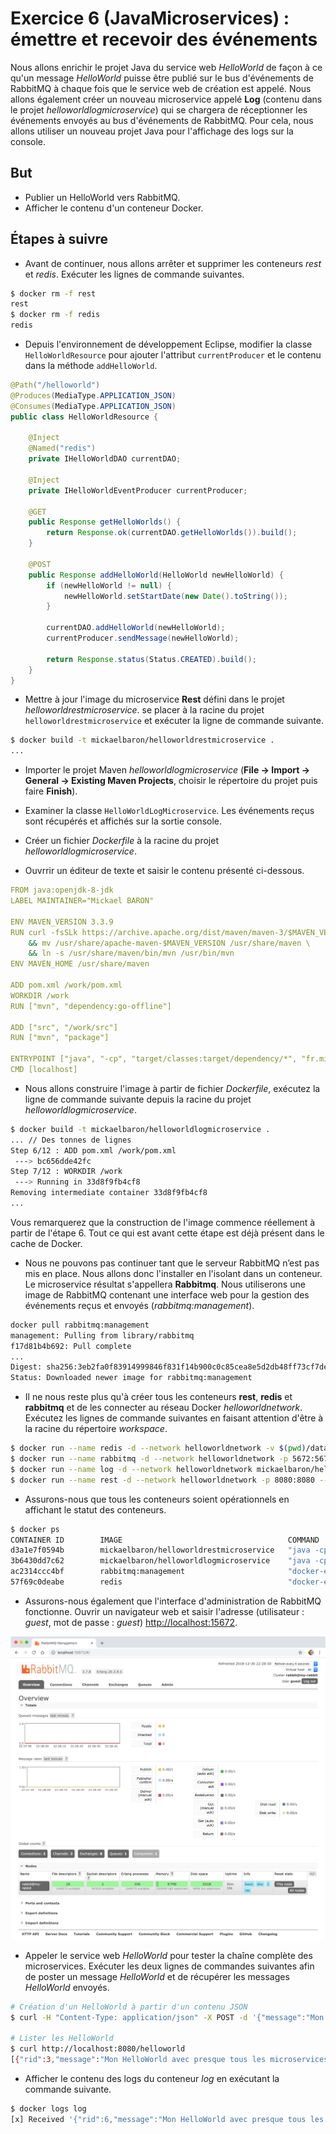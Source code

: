 # Exercice 6 (JavaMicroservices) : émettre et recevoir des événements

Nous allons enrichir le projet Java du service web *HelloWorld* de façon à ce qu'un message *HelloWorld* puisse être publié sur le bus d'événements de RabbitMQ à chaque fois que le service web de création est appelé. Nous allons également créer un nouveau microservice appelé **Log** (contenu dans le projet *helloworldlogmicroservice*) qui se chargera de réceptionner les événements envoyés au bus d'événements de RabbitMQ. Pour cela, nous allons utiliser un nouveau projet Java pour l'affichage des logs sur la console.

## But

* Publier un HelloWorld vers RabbitMQ.
* Afficher le contenu d'un conteneur Docker.

## Étapes à suivre

* Avant de continuer, nous allons arrêter et supprimer les conteneurs *rest* et *redis*. Exécuter les lignes de commande suivantes.

```bash
$ docker rm -f rest
rest
$ docker rm -f redis
redis
```

* Depuis l'environnement de développement Eclipse, modifier la classe `HelloWorldResource` pour ajouter l'attribut `currentProducer` et le contenu dans la méthode `addHelloWorld`.

```java
@Path("/helloworld")
@Produces(MediaType.APPLICATION_JSON)
@Consumes(MediaType.APPLICATION_JSON)
public class HelloWorldResource {

    @Inject
    @Named("redis")
    private IHelloWorldDAO currentDAO;

    @Inject
    private IHelloWorldEventProducer currentProducer;

    @GET
    public Response getHelloWorlds() {
        return Response.ok(currentDAO.getHelloWorlds()).build();
    }

    @POST
    public Response addHelloWorld(HelloWorld newHelloWorld) {
        if (newHelloWorld != null) {
            newHelloWorld.setStartDate(new Date().toString());
        }

        currentDAO.addHelloWorld(newHelloWorld);
        currentProducer.sendMessage(newHelloWorld);

        return Response.status(Status.CREATED).build();
    }
}
```

* Mettre à jour l'image du microservice **Rest** défini dans le projet *helloworldrestmicroservice*. se placer à la racine du projet `helloworldrestmicroservice` et exécuter la ligne de commande suivante.

```bash
$ docker build -t mickaelbaron/helloworldrestmicroservice .
...
```

* Importer le projet Maven *helloworldlogmicroservice* (**File -> Import -> General -> Existing Maven Projects**, choisir le répertoire du projet puis faire **Finish**).

* Examiner la classe `HelloWorldLogMicroservice`. Les événements reçus sont récupérés et affichés sur la sortie console.

* Créer un fichier *Dockerfile* à la racine du projet *helloworldlogmicroservice*.

* Ouvrrir un éditeur de texte et saisir le contenu présenté ci-dessous.

```yaml
FROM java:openjdk-8-jdk
LABEL MAINTAINER="Mickael BARON"

ENV MAVEN_VERSION 3.3.9
RUN curl -fsSLk https://archive.apache.org/dist/maven/maven-3/$MAVEN_VERSION/binaries/apache-maven-$MAVEN_VERSION-bin.tar.gz | tar xzf - -C /usr/share \
	&& mv /usr/share/apache-maven-$MAVEN_VERSION /usr/share/maven \
	&& ln -s /usr/share/maven/bin/mvn /usr/bin/mvn
ENV MAVEN_HOME /usr/share/maven

ADD pom.xml /work/pom.xml
WORKDIR /work
RUN ["mvn", "dependency:go-offline"]

ADD ["src", "/work/src"]
RUN ["mvn", "package"]

ENTRYPOINT ["java", "-cp", "target/classes:target/dependency/*", "fr.mickaelbaron.helloworldlogmicroservice.HelloWorldLogMicroservice"]
CMD [localhost]
```

* Nous allons construire l'image à partir de fichier *Dockerfile*, exécutez la ligne de commande suivante depuis la racine du projet *helloworldlogmicroservice*.

```bash
$ docker build -t mickaelbaron/helloworldlogmicroservice .
... // Des tonnes de lignes
Step 6/12 : ADD pom.xml /work/pom.xml
 ---> bc656dde42fc
Step 7/12 : WORKDIR /work
 ---> Running in 33d8f9fb4cf8
Removing intermediate container 33d8f9fb4cf8
...
```

Vous remarquerez que la construction de l'image commence réellement à partir de l'étape 6. Tout ce qui est avant cette étape est déjà présent dans le cache de Docker.

* Nous ne pouvons pas continuer tant que le serveur RabbitMQ n’est pas mis en place. Nous allons donc l'installer en l'isolant dans un conteneur. Le microservice résultat s'appellera **Rabbitmq**. Nous utiliserons une image de RabbitMQ contenant une interface web pour la gestion des événements reçus et envoyés (*rabbitmq:management*).

```bash
docker pull rabbitmq:management
management: Pulling from library/rabbitmq
f17d81b4b692: Pull complete
...
Digest: sha256:3eb2fa0f83914999846f831f14b900c0c85cea8e5d2db48ff73cf7defa12fe96
Status: Downloaded newer image for rabbitmq:management
```

* Il ne nous reste plus qu'à créer tous les conteneurs **rest**, **redis** et **rabbitmq** et de les connecter au réseau Docker *helloworldnetwork*. Exécutez les lignes de commande suivantes en faisant attention d'être à la racine du répertoire _workspace_.

```bash
$ docker run --name redis -d --network helloworldnetwork -v $(pwd)/data:/data redis redis-server --appendonly yes
$ docker run --name rabbitmq -d --network helloworldnetwork -p 5672:5672 -p 15672:15672 --hostname my-rabbit rabbitmq:management
$ docker run --name log -d --network helloworldnetwork mickaelbaron/helloworldlogmicroservice rabbitmq
$ docker run --name rest -d --network helloworldnetwork -p 8080:8080 --env REDIS_HOST=tcp://redis:6379 --env RABBITMQ_HOST=rabbitmq  mickaelbaron/helloworldrestmicroservice
```

* Assurons-nous que tous les conteneurs soient opérationnels en affichant le statut des conteneurs.

```bash
$ docker ps
CONTAINER ID        IMAGE                                     COMMAND                  CREATED             STATUS              PORTS                                     NAMES
d3a1e7f0594b        mickaelbaron/helloworldrestmicroservice   "java -cp target/cla…"   4 minutes ago       Up 4 minutes        0.0.0.0:8080->8080/tcp                    rest
3b6430dd7c62        mickaelbaron/helloworldlogmicroservice    "java -cp target/cla…"   13 minutes ago      Up 13 minutes                                                 log
ac2314ccc4bf        rabbitmq:management                       "docker-entrypoint.s…"   16 minutes ago      Up 16 minutes       4369/tcp, ..., 0.0.0.0:15672->15672/tcp   rabbitmq
57f69c0deabe        redis                                     "docker-entrypoint.s…"   16 minutes ago      Up 16 minutes       6379/tcp                                  redis
```

* Assurons-nous également que l'interface d'administration de RabbitMQ fonctionne. Ouvrir un navigateur web et saisir l'adresse (utilisateur : *guest*, mot de passe : *guest*) <http://localhost:15672>.

![Interface d'administration RabbitMQ](./images/rabbitmq.png "Interface d'administration RabbitMQ")

* Appeler le service web *HelloWorld* pour tester la chaîne complète des microservices. Exécuter les deux lignes de commandes suivantes afin de poster un message *HelloWorld* et de récupérer les messages *HelloWorld* envoyés.

```bash
# Création d'un HelloWorld à partir d'un contenu JSON
$ curl -H "Content-Type: application/json" -X POST -d '{"message":"Mon HelloWorld"}' http://localhost:8080/helloworld

# Lister les HelloWorld
$ curl http://localhost:8080/helloworld
[{"rid":3,"message":"Mon HelloWorld avec presque tous les microservices","startDate":"Sun Dec 30 21:10:09 UTC 2018"},{"rid":2,"message":"Mon HelloWorld","startDate":"Sat Dec 29 07:38:01 CET 2018"},{"rid":1,"message":"Mon HelloWorld","startDate":"Sat Dec 29 07:30:01 CET 2018"}]
```

* Afficher le contenu des logs du conteneur *log* en exécutant la commande suivante.

```bash
$ docker logs log
[x] Received '{"rid":6,"message":"Mon HelloWorld avec presque tous les microservices","startDate":"Sun Dec 30 21:10:09 UTC 2018"}'
```